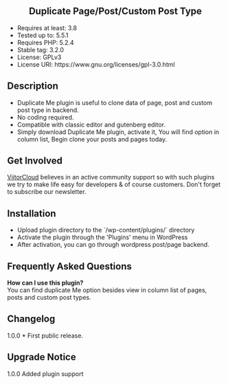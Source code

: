 <h2 align="center"> Duplicate Page/Post/Custom Post Type </h2>

<ul> 
<li>Requires at least: 3.8</li>
<li>Tested up to: 5.5.1</li>
<li>Requires PHP: 5.2.4</li>
<li>Stable tag: 3.2.0</li>
<li>License: GPLv3</li>
<li>License URI: https://www.gnu.org/licenses/gpl-3.0.html</li>
</ul>

## Description 
<ul>
<li>Duplicate Me plugin is useful to clone data of page, post and custom post type in backend. </li>

<li>No coding required.  </li>

<li>Compatible with classic editor and gutenberg editor. </li>

<li>Simply download Duplicate Me plugin, activate it, You will find option in column list, Begin clone your posts and pages today.</li>
</ul>

## Get Involved 
 
  [ViitorCloud](https://viitorcloud.com/) believes in an active community support so with such plugins we try to make life easy for developers & of course customers. Don't forget to subscribe our newsletter.

## Installation 
<ul>
<li>Upload plugin directory to the `/wp-content/plugins/` directory</li>
<li> Activate the plugin through the 'Plugins' menu in WordPress </li>
<li> After activation, you can go through wordpress post/page backend.</li>
</ul>

## Frequently Asked Questions 

 <strong>How can I use this plugin?</strong>
 <br>
 You can find duplicate Me option besides view in column list of pages, posts and custom post types.


## Changelog
1.0.0  * First public release.

## Upgrade Notice 
1.0.0 Added plugin support
